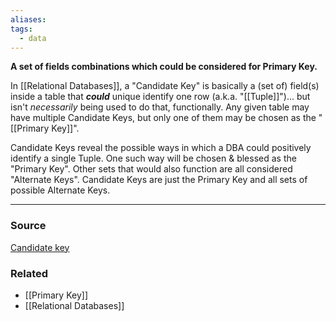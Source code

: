 ```yaml
---
aliases: 
tags:
  - data
---
```

**A set of fields combinations which could be considered for Primary Key.**

In [[Relational Databases]], a "Candidate Key" is basically a (set of) field(s) inside a table that ***could*** unique identify one row (a.k.a. "[[Tuple]]")... but isn't *necessarily* being used to do that, functionally. Any given table may have multiple Candidate Keys, but only one of them may be chosen as the "[[Primary Key]]". 

Candidate Keys reveal the possible ways in which a DBA could positively identify a single Tuple. One such way will be chosen & blessed as the "Primary Key". Other sets that would also function are all considered "Alternate Keys". Candidate Keys are just the Primary Key and all sets of possible Alternate Keys.

---



### Source

[Candidate key](https://en.wikipedia.org/wiki/Candidate_key)

### Related
- [[Primary Key]] 
- [[Relational Databases]]